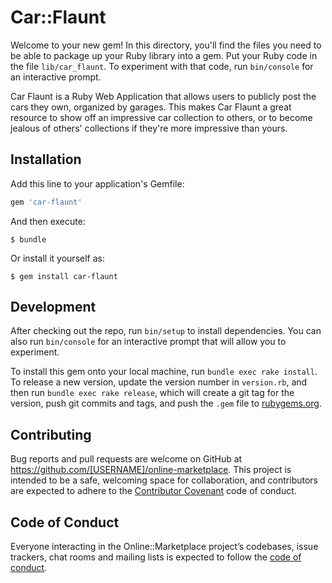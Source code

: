 # Car::Flaunt

Welcome to your new gem! In this directory, you'll find the files you need to be able to package up your Ruby library into a gem. Put your Ruby code in the file `lib/car_flaunt`. To experiment with that code, run `bin/console` for an interactive prompt.

Car Flaunt is a Ruby Web Application that allows users to publicly post the cars they own, organized by garages. This makes Car Flaunt a great resource to show off an impressive car collection to others, or to become jealous of others' collections if they're more impressive than yours. 

## Installation

Add this line to your application's Gemfile:

```ruby
gem 'car-flaunt'
```

And then execute:

    $ bundle

Or install it yourself as:

    $ gem install car-flaunt

## Development

After checking out the repo, run `bin/setup` to install dependencies. You can also run `bin/console` for an interactive prompt that will allow you to experiment.

To install this gem onto your local machine, run `bundle exec rake install`. To release a new version, update the version number in `version.rb`, and then run `bundle exec rake release`, which will create a git tag for the version, push git commits and tags, and push the `.gem` file to [rubygems.org](https://rubygems.org).

## Contributing

Bug reports and pull requests are welcome on GitHub at https://github.com/[USERNAME]/online-marketplace. This project is intended to be a safe, welcoming space for collaboration, and contributors are expected to adhere to the [Contributor Covenant](http://contributor-covenant.org) code of conduct.

## Code of Conduct

Everyone interacting in the Online::Marketplace project’s codebases, issue trackers, chat rooms and mailing lists is expected to follow the [code of conduct](https://github.com/[USERNAME]/online-marketplace/blob/master/CODE_OF_CONDUCT.md).
